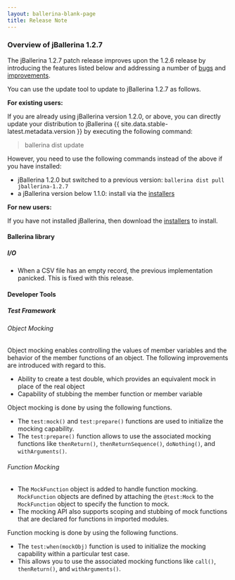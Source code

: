 ```yaml
---
layout: ballerina-blank-page
title: Release Note
---
```

### Overview of jBallerina 1.2.7
The jBallerina 1.2.7 patch release improves upon the 1.2.6 release by introducing the features listed below and addressing a number of [bugs](https://github.com/ballerina-platform/ballerina-lang/issues?q=is%3Aissue+milestone%3A%22Ballerina+1.2.7%22+label%3AType%2FBug+is%3Aclosed) and [improvements](https://github.com/ballerina-platform/ballerina-lang/issues?q=is%3Aissue+milestone%3A%22Ballerina+1.2.7%22+is%3Aclosed+label%3AType%2FImprovement).

You can use the update tool to update to jBallerina 1.2.7 as follows.

**For existing users:**

If you are already using jBallerina version 1.2.0, or above, you can directly update your distribution to jBallerina {{ site.data.stable-latest.metadata.version }} by executing the following command:

> ballerina dist update

However, you need to use the following commands instead of the above if you have installed:

- jBallerina 1.2.0 but switched to a previous version: `ballerina dist pull jballerina-1.2.7`
- a jBallerina version below 1.1.0: install via the [installers](https://ballerina.io/downloads/)

**For new users:**

If you have not installed jBallerina, then download the [installers](https://ballerina.io/downloads/) to install.

#### Ballerina library

##### I/O

- When a CSV file has an empty record, the previous implementation panicked. This is fixed with this release.

#### Developer Tools

##### Test Framework

###### Object Mocking

Object mocking enables controlling the values of member variables and the behavior of the member functions of an object. The following improvements are introduced with regard to this.

- Ability to create a test double, which provides an equivalent mock in place of the real object
- Capability of stubbing the member function or member variable

Object mocking is done by using the following functions.

- The `test:mock()` and `test:prepare()` functions are used to initialize the mocking capability.
- The `test:prepare()` function allows to use the associated mocking functions like `thenReturn()`, `thenReturnSequence()`, `doNothing()`, and `withArguments()`.

###### Function Mocking

- The `MockFunction` object is added to handle function mocking. `MockFunction` objects are defined by attaching the `@test:Mock` to the `MockFunction` object to specify the function to mock.
- The mocking API also supports scoping and stubbing of mock functions that are declared for functions in imported modules.

Function mocking is done by using the following functions.

- The `test:when(mockObj)` function is used to initialize the mocking capability within a particular test case.
- This allows you to use the associated mocking functions like `call()`, `thenReturn()`, and `withArguments()`.
